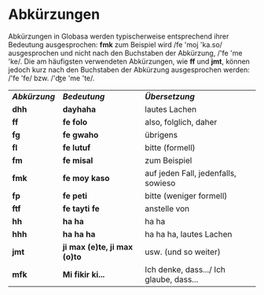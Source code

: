<h1>Abkürzungen</h1>
<p>
</p>
<p>Abkürzungen in Globasa werden typischerweise entsprechend ihrer Bedeutung ausgesprochen: <strong>fmk</strong> zum
	Beispiel wird /fe 'moj 'ka.so/ ausgesprochen und nicht nach den Buchstaben der Abkürzung, /'fe 'me 'ke/. Die am
	häufigsten verwendeten Abkürzungen, wie <strong>ff</strong> und <strong>jmt</strong>, können jedoch kurz nach den
	Buchstaben der Abkürzung ausgesprochen werden: /'fe 'fe/ bzw. /'ʤe 'me 'te/.</p>
<table style="width:100%">
	<tbody>
		<tr>
			<td><b><i>Abkürzung</i></b></td>
			<td><b><i>Bedeutung</i></b></td>
			<td><b><i>Übersetzung</i></b></td>
		</tr>
		<tr>
			<td><b>dhh</b></td>
			<td><b>dayhaha</b></td>
			<td>lautes Lachen</td>
		</tr>
		<tr>
			<td><b>ff</b></td>
			<td><b>fe folo</b></td>
			<td>also, folglich, daher</td>
		</tr>
		<tr>
			<td><b>fg</b></td>
			<td><b>fe gwaho</b></td>
			<td>übrigens</td>
		</tr>
		<tr>
			<td><b>fl</b></td>
			<td><b>fe lutuf</b></td>
			<td>bitte (formell)</td>
		</tr>
		<tr>
			<td><b>fm</b></td>
			<td><b>fe misal</b></td>
			<td>zum Beispiel</td>
		</tr>
		<tr>
			<td><b>fmk</b></td>
			<td><b>fe moy kaso</b></td>
			<td>auf jeden Fall, jedenfalls, sowieso</td>
		</tr>
		<tr>
			<td><b>fp</b></td>
			<td><b>fe peti</b></td>
			<td>bitte (weniger formell)</td>
		</tr>
		<tr>
			<td><b>ftf</b></td>
			<td><b>fe tayti fe</b></td>
			<td>anstelle von</td>
		</tr>
		<tr>
			<td><b>hh</b></td>
			<td><b>ha ha</b></td>
			<td>ha ha</td>
		</tr>
		<tr>
			<td><b>hhh</b></td>
			<td><b>ha ha ha</b></td>
			<td>ha ha ha, lautes Lachen</td>
		</tr>
		<tr>
			<td><b>jmt</b></td>
			<td><b>ji max (e)te, ji max (o)to</b></td>
			<td>usw. (und so weiter)</td>
		</tr>
		<tr>
			<td><b>mfk</b></td>
			<td><b>Mi fikir ki...</b></td>
			<td>Ich denke, dass.../ Ich glaube, dass...</td>
		</tr>
	</tbody>
</table>
<p></p>
